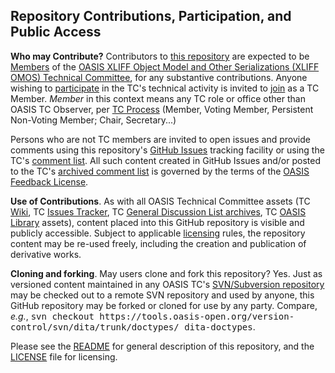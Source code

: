 <div>
<h2>Repository Contributions, Participation, and Public Access</h2>

<p><b>Who may Contribute?</b> Contributors to <a href="https://github.com/oasis-tcs/xliff-omos-jliff/">this repository</a> are expected to be <a href="https://www.oasis-open.org/policies-guidelines/tc-process#dMember">Members</a> of the
<a href="https://www.oasis-open.org/committees/xliff-omos/">OASIS XLIFF Object Model and Other Serializations (XLIFF OMOS) Technical Committee</a>, for any
substantive contributions.  Anyone wishing to <a href="https://www.oasis-open.org/org/faq#committee-participation">participate</a>
in the TC's technical activity is invited to <a href="https://www.oasis-open.org/committees/join">join</a> as a TC Member.
<i>Member</i> in this context means any TC role or office other than OASIS TC Observer, per
<a href="https://www.oasis-open.org/policies-guidelines/tc-process#membership">TC Process</a>
(Member, Voting Member, Persistent Non-Voting Member; Chair, Secretary...)</p>

<p>Persons who are not TC members are invited to open issues and provide comments using this repository's <a href="https://github.com/oasis-tcs/xliff-omos-jliff/issues/new">GitHub Issues</a> tracking facility or using the
TC's <a href="https://www.oasis-open.org/committees/comments/index.php?wg_abbrev=xliff-omos">comment list</a>.  All such content created in GitHub Issues and/or posted to the TC's <a href="https://lists.oasis-open.org/archives/xliff-omos/">archived comment list</a> is governed by the terms of the <a href="https://www.oasis-open.org/policies-guidelines/ipr#appendixa">OASIS Feedback License</a>.</p>

<p><b>Use of Contributions</b>.  As with all OASIS Technical Committee assets (TC <a href="https://wiki.oasis-open.org/">Wiki</a>, TC <a href="https://issues.oasis-open.org/secure/Dashboard.jspa">Issues Tracker</a>, TC <a href="https://lists.oasis-open.org/archives/">General Discussion List archives</a>, TC <a href="http://docs.oasis-open.org/">OASIS Library</a> assets), content placed into this GitHub repository is visible and publicly accessible.  Subject to applicable <a href="https://github.com/oasis-tcs/xliff-omos-jliff/blob/master/LICENSE.md">licensing</a> rules, the repository content may be re-used freely, including the creation and publication of derivative works.</p>

<p><b>Cloning and forking</b>. May users clone and fork this repository?  Yes. Just as versioned content maintained in any OASIS TC's <a href="https://tools.oasis-open.org/version-control/browse/">SVN/Subversion repository</a> may be checked out to a remote SVN repository and used by anyone, this GitHub repository may be forked or cloned for use by any party.  Compare, <i>e.g.</i>, <tt>svn checkout https://tools.oasis-open.org/version-control/svn/dita/trunk/doctypes/ dita-doctypes</tt>.</p>

<p>Please see the <a href="https://github.com/oasis-tcs/xliff-omos-jliff/blob/master/README.md">README</a> for general description of this repository, and the <a href="https://github.com/oasis-tcs/xliff-omos-jliff/blob/master/LICENSE.md">LICENSE</a> file for licensing.</p>
</div>
